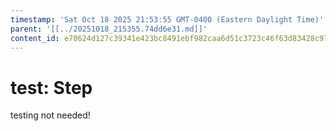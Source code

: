 ```yaml
---
timestamp: 'Sat Oct 18 2025 21:53:55 GMT-0400 (Eastern Daylight Time)'
parent: '[[../20251018_215355.74dd6e31.md]]'
content_id: e70624d127c39341e423bc8491ebf982caa6d51c3723c46f63d83428c9782785
---
```


# test: Step

testing not needed!

